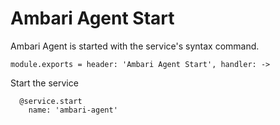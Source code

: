 
# Ambari Agent Start

Ambari Agent is started with the service's syntax command.

    module.exports = header: 'Ambari Agent Start', handler: ->

Start the service

      @service.start
        name: 'ambari-agent'

